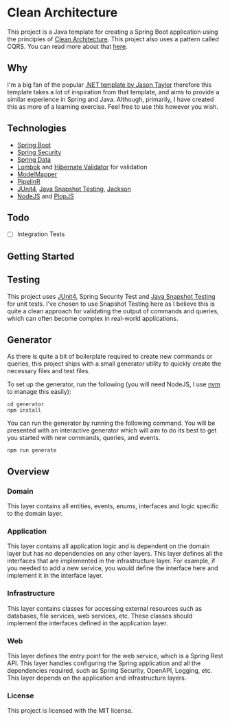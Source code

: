 # Clean Architecture

This project is a Java template for creating a Spring Boot application using the principles of [Clean Architecture](https://blog.cleancoder.com/uncle-bob/2012/08/13/the-clean-architecture.html).
This project also uses a pattern called CQRS. You can read more about that [here](https://martinfowler.com/bliki/CQRS.html).

## Why

I'm a big fan of the popular [.NET template by Jason Taylor](https://github.com/jasontaylordev/CleanArchitecture)
therefore this template takes a lot of inspiration from that template,
and aims to provide a similar experience in Spring and Java. Although, primarily, I have created this as more of a learning
exercise. Feel free to use this however you wish.

## Technologies

- [Spring Boot](https://spring.io/projects/spring-boot)
- [Spring Security](https://spring.io/projects/spring-security)
- [Spring Data](https://spring.io/projects/spring-data)
- [Lombok](https://projectlombok.org/) and [Hibernate Validator](https://hibernate.org/validator/) for validation
- [ModelMapper](https://modelmapper.org/)
- [PipelinR](https://github.com/sizovs/PipelinR)
- [JUnit4](https://junit.org/junit4/), [Java Snapshot Testing](https://github.com/origin-energy/java-snapshot-testing), [Jackson](https://github.com/FasterXML/jackson)
- [NodeJS](https://nodejs.org/en/) and [PlopJS](https://plopjs.com/)

## Todo

- [ ] Integration Tests

## Getting Started

## Testing

This project uses [JUnit4](https://junit.org/junit4/), Spring Security Test and [Java Snapshot Testing](https://github.com/origin-energy/java-snapshot-testing) for unit tests.
I've chosen to use Snapshot Testing here as I believe this is quite a clean approach for validating the output of
commands and queries, which can often become complex in real-world applications.

## Generator

As there is quite a bit of boilerplate required to create new commands or queries, this project ships with a
small generator utility to quickly create the necessary files and test files.

To set up the generator, run the following (you will need NodeJS, I use [nvm](https://github.com/nvm-sh/nvm) to manage this easily):

```shell
cd generator
npm install
```

You can run the generator by running the following command. You will be presented with an interactive generator which will aim to do its best to get you started with new commands, queries, and events.

```shell
npm run generate
```

## Overview

### Domain

This layer contains all entities, events, enums, interfaces and logic specific to the domain layer.

### Application

This layer contains all application logic and is dependent on the domain layer but has no dependencies on any other layers.
This layer defines all the interfaces that are implemented in the infrastructure layer.
For example, if you needed to add a new service, you would define the interface here and implement it in the interface layer.

### Infrastructure

This layer contains classes for accessing external resources such as databases, file services, web services, etc.
These classes should implement the interfaces defined in the application layer.

### Web

This layer defines the entry point for the web service, which is a Spring Rest API. This layer handles configuring the
Spring application and all the dependencies required, such as Spring Security, OpenAPI, Logging, etc. This layer depends
on the application and infrastructure layers.

### License

This project is licensed with the MIT license.
